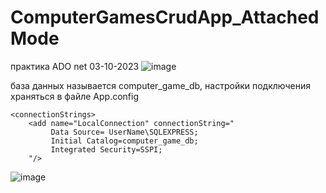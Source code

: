 # ComputerGamesCrudApp_AttachedMode
 практика ADO net 03-10-2023
![image](https://github.com/fishman123456/ComputerGamesCrudApp_AttachedMode/assets/106389581/05daf7f2-6057-48cc-9586-6ac871d81b3d)

база данных называется computer_game_db, настройки подключения храняться в файле App.config

	<connectionStrings>
		<add name="LocalConnection" connectionString="
			 Data Source= UserName\SQLEXPRESS;
			 Initial Catalog=computer_game_db;
			 Integrated Security=SSPI;
		"/>

![image](https://github.com/fishman123456/ComputerGamesCrudApp_AttachedMode/assets/106389581/ed76a77c-7125-4af2-9ffa-6f7bdc8cc271)
